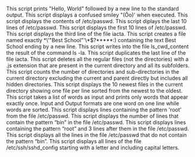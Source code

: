 This script prints "Hello, World" followed by a new line to the standard output.
This script displays a confused smiley "(Ôo)' when executed.
This script displays the contents of /etc/passwd.
This script diplays the last 10 lines of /etc/passwd.
This script displays the first 10 lines of /etc/passwd.
This script displays the third line of the file iacta.
This script creates a file named exactly \*\\'"Best School"\'\\*$\?\*\*\*\*\*:) containing the text Best School ending by a new line.
This script writes into the file ls_cwd_content the result of the command ls -la.
This script duplicates the last line of the file iacta.
This script deletes all the regular files (not the directories) with a .js extension that are present in the current directory and all its subfolders.
This script counts the number of directories and sub-directories in the current directory excluding the current and parent directly but includes all hidden directories.
This script displays the 10 newest files in the current directory showing one file per line sorted from the newest to the oldest.
This script takes a list of words as input and prints only words that appear exactly once. Input and Output formats are one word on one line while words are sorted.
This script displays lines containing the pattern 'root' from the file /etc/passwd.
This script displays the number of lines that contain the pattern “bin” in the file /etc/passwd.
This script displays lines containing the pattern “root” and 3 lines after them in the file /etc/passwd.
This script displays all the lines in the file /etc/passwd that do not contain the pattern “bin”.
This script displays all lines of the file /etc/ssh/sshd_config starting with a letter and including capital letters.
